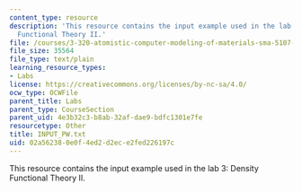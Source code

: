 ```yaml
---
content_type: resource
description: 'This resource contains the input example used in the lab 3: Density
  Functional Theory II.'
file: /courses/3-320-atomistic-computer-modeling-of-materials-sma-5107-spring-2005/02a562380e0f4ed2d2ece2fed226197c_INPUT_PW.txt
file_size: 35564
file_type: text/plain
learning_resource_types:
- Labs
license: https://creativecommons.org/licenses/by-nc-sa/4.0/
ocw_type: OCWFile
parent_title: Labs
parent_type: CourseSection
parent_uid: 4e3b32c3-b8ab-32af-dae9-bdfc1301e7fe
resourcetype: Other
title: INPUT_PW.txt
uid: 02a56238-0e0f-4ed2-d2ec-e2fed226197c
---
```

This resource contains the input example used in the lab 3: Density Functional Theory II.